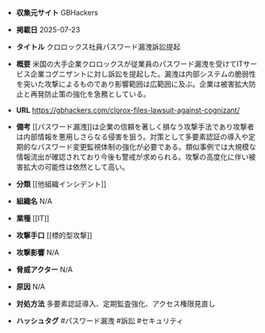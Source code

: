 - **収集元サイト**
GBHackers

- **掲載日**
2025-07-23

- **タイトル**
クロロックス社員パスワード漏洩訴訟提起

- **概要**
米国の大手企業クロロックスが従業員のパスワード漏洩を受けてITサービス企業コグニザントに対し訴訟を提起した。漏洩は内部システムの脆弱性を突いた攻撃によるものであり影響範囲は広範囲に及ぶ。企業は被害拡大防止と再発防止策の強化を急務としている。

- **URL**
https://gbhackers.com/clorox-files-lawsuit-against-cognizant/

- **備考**
[[パスワード漏洩]]は企業の信頼を著しく損なう攻撃手法であり攻撃者は内部情報を悪用しさらなる侵害を狙う。対策として多要素認証の導入や定期的なパスワード変更監視体制の強化が必要である。類似事例では大規模な情報流出が確認されており今後も警戒が求められる。攻撃の高度化に伴い被害拡大の可能性は依然として高い。

- **分類**
[[他組織インシデント]]

- **組織名**
N/A

- **業種**
[[IT]]

- **攻撃手口**
[[標的型攻撃]]

- **攻撃影響**
N/A

- **脅威アクター**
N/A

- **原因**
N/A

- **対処方法**
多要素認証導入、定期監査強化、アクセス権限見直し

- **ハッシュタグ**
#パスワード漏洩 #訴訟 #セキュリティ
